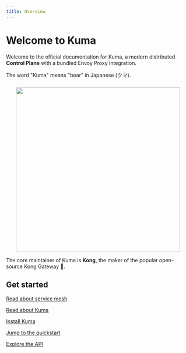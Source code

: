 ```yaml
---
title: Overview
---
```


# Welcome to Kuma

Welcome to the official documentation for Kuma, a modern distributed **Control Plane** with a bundled Envoy Proxy integration.

The word "Kuma" means "bear" in Japanese (クマ).

<center>
<img src="/images/diagrams/main-diagram@2x.png" alt="" style="width: 450px; padding-top: 10px"/>
</center>

The core maintainer of Kuma is **Kong**, the maker of the popular open-source Kong Gateway 🦍.

## Get started

[Read about service mesh](./overview/what-is-a-service-mesh/)

[Read about Kuma](./overview/what-is-kuma/)

[Install Kuma](/install/latest/)

[Jump to the quickstart](./quickstart/kubernetes/)

[Explore the API](./documentation/http-api/)
